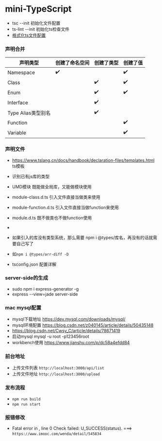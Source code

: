 # mini-TypeScript
- tsc --init 初始化文件配置
- ts-lint --init 初始化ts检查文件
- [格式化ts文件配置](https://juejin.im/post/5a791d566fb9a0634853400e)

### 声明合并
| 声明类型  | 创建了命名空间 | 创建了类型 | 创建了值 |
| ------------- | ------------- |------------- |------------- |
| Namespace  | ✔️  |   | ✔️ |
| Class  |   |✔️  | ✔️ |
| Enum  |    |✔️  | ✔️ |
| Interface  |   |  ✔️ |   |
| Type Alias类型别名  |  | ✔️ |  |
| Function  |  |  | ✔️ |
| Variable  |  |  | ✔️ |

### 声明文件
- https://www.tslang.cn/docs/handbook/declaration-files/templates.html ts模板
- 识别已有js库的类型
- UMD模块 既能做全局库，又能做模块使用
- module-class.d.ts 引入文件直接当做类来使用
- module-function.d.ts 引入文件直接当做function来使用
- module.d.ts 既不做类也不做function使用
- 

- 如果引入的库没有类型系统，那么需要 npm i @types/库名，再没有的话就需要自己写了
- 如` npm i @types/arr-diff -D `


- tsconfig.json 配置详解

### server-side的生成
- sudo npm i express-generator -g
- express --view=jade server-side

### mac mysql配置
- mysql下载地址 https://dev.mysql.com/downloads/mysql/
- mysql环境配置 https://blog.csdn.net/z040145/article/details/50435148
- https://blog.csdn.net/Cwsy_C/article/details/78671419
- 启动mysql mysql -u root -p123456root
- workbench使用 https://www.jianshu.com/p/dc58a4efdd84


### 前台地址
- 上传文件列表 `http://localhost:3000/api/list`
- 上传文件地址 `http://localhost:3000/upload`

### 发布流程
- `npm run build` 
- `npm run start`

### 报错修改
- Fatal error in , line 0 Check failed: U_SUCCESS(status). ===> `https://www.imooc.com/wenda/detail/545834`


